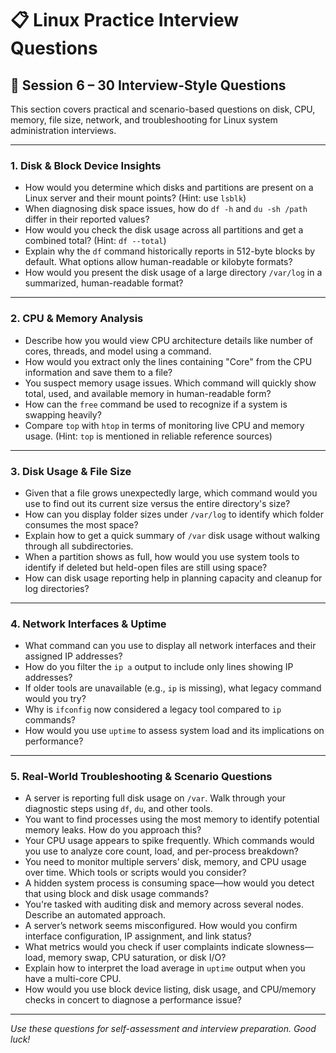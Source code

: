 # 📋 Linux Practice Interview Questions

## 📌 Session 6 – 30 Interview-Style Questions

This section covers practical and scenario-based questions on disk, CPU, memory, file size, network, and troubleshooting for Linux system administration interviews.

---

### 1. Disk & Block Device Insights

- How would you determine which disks and partitions are present on a Linux server and their mount points? (Hint: use `lsblk`)
- When diagnosing disk space issues, how do `df -h` and `du -sh /path` differ in their reported values?
- How would you check the disk usage across all partitions and get a combined total? (Hint: `df --total`)
- Explain why the `df` command historically reports in 512-byte blocks by default. What options allow human-readable or kilobyte formats?
- How would you present the disk usage of a large directory `/var/log` in a summarized, human-readable format?

---

### 2. CPU & Memory Analysis

- Describe how you would view CPU architecture details like number of cores, threads, and model using a command.
- How would you extract only the lines containing "Core" from the CPU information and save them to a file?
- You suspect memory usage issues. Which command will quickly show total, used, and available memory in human-readable form?
- How can the `free` command be used to recognize if a system is swapping heavily?
- Compare `top` with `htop` in terms of monitoring live CPU and memory usage. (Hint: `top` is mentioned in reliable reference sources)

---

### 3. Disk Usage & File Size

- Given that a file grows unexpectedly large, which command would you use to find out its current size versus the entire directory's size?
- How can you display folder sizes under `/var/log` to identify which folder consumes the most space?
- Explain how to get a quick summary of `/var` disk usage without walking through all subdirectories.
- When a partition shows as full, how would you use system tools to identify if deleted but held-open files are still using space?
- How can disk usage reporting help in planning capacity and cleanup for log directories?

---

### 4. Network Interfaces & Uptime

- What command can you use to display all network interfaces and their assigned IP addresses?
- How do you filter the `ip a` output to include only lines showing IP addresses?
- If older tools are unavailable (e.g., `ip` is missing), what legacy command would you try?
- Why is `ifconfig` now considered a legacy tool compared to `ip` commands?
- How would you use `uptime` to assess system load and its implications on performance?

---

### 5. Real-World Troubleshooting & Scenario Questions

- A server is reporting full disk usage on `/var`. Walk through your diagnostic steps using `df`, `du`, and other tools.
- You want to find processes using the most memory to identify potential memory leaks. How do you approach this?
- Your CPU usage appears to spike frequently. Which commands would you use to analyze core count, load, and per-process breakdown?
- You need to monitor multiple servers’ disk, memory, and CPU usage over time. Which tools or scripts would you consider?
- A hidden system process is consuming space—how would you detect that using block and disk usage commands?
- You're tasked with auditing disk and memory across several nodes. Describe an automated approach.
- A server’s network seems misconfigured. How would you confirm interface configuration, IP assignment, and link status?
- What metrics would you check if user complaints indicate slowness—load, memory swap, CPU saturation, or disk I/O?
- Explain how to interpret the load average in `uptime` output when you have a multi-core CPU.
- How would you use block device listing, disk usage, and CPU/memory checks in concert to diagnose a performance issue?

---

*Use these questions for self-assessment and interview preparation. Good luck!*
